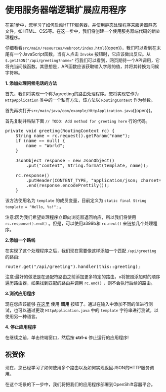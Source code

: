 # 使用服务器端逻辑扩展应用程序

在第1步中，您学习了如何启动HTTP服务器，并使用静态处理程序来服务器静态文件，如HTML、CSS等。在这一步中，我们将创建一个使用服务器端代码的新处理程序。

仔细看看``src/main/resources/webroot/index.html``{{open}}，我们可以看到在末尾有一个JavaScript函数，当有人点击 ``Invoke`` 按钮时，它应该做出反应。从 ``$.getJSON("/api/greeting?name="`` 行我们可以看到，网页期待一个API调用，它将充当问候函数。其思想是，API函数应该获取输入字段的值，并将其转换为问候字符串。

**1. 添加处理问候电话的方法**

首先，我们将实现一个称为greeting的路由处理程序。您将实现它作为 ``HttpApplication`` 类中的一个私有方法，该方法以 ``RoutingContext`` 作为参数。

首先再次打开``src/main/java/com/example/HttpApplication.java``{{open}}。

首先复制并粘贴下面 ``// TODO: Add method for greeting here`` 行的代码。

<pre class="file" data-filename="src/main/java/com/example/HttpApplication.java" data-target="insert" data-marker="// TODO: Add method for greeting here">private void greeting(RoutingContext rc) {
    String name = rc.request().getParam("name");
    if (name == null) {
        name = "World";
    }

    JsonObject response = new JsonObject()
        .put("content", String.format(template, name));

    rc.response()
        .putHeader(CONTENT_TYPE, "application/json; charset=utf-8")
        .end(response.encodePrettily());
    }
</pre>

该方法使用名为 ``template`` 的成员变量，目前定义为 ``static final String template = "Hello, %s!";`` 。

注意:因为我们希望处理程序立即向浏览器返回响应，所以我们将使用 ``rc.response().end()`` 。但是，可以使用a399b和 ``rc.next()`` 来链接几个处理程序。

**2.添加一个路线**

在实现了这个处理程序之后，我们现在需要像这样添加一个匹配 ``/api/greeting`` 的路由:

<pre class="file" data-filename="src/main/java/com/example/HttpApplication.java" data-target="insert" data-marker="// TODO: Add router for /api/greeting here">router.get("/api/greeting").handler(this::greeting);</pre>

注意:最好的做法是在通配符路由之前添加更多特定的路由。x将按照添加时的顺序遍历路由器，如果找到匹配的路由并调用 ``rc.end()`` ，则不会执行后续的路由。

**3.测试应用程序**

现在您应该能够 [在这里](https://[[HOST_SUBDOMAIN]]-8080-[[KATACODA_HOST]].environments.katacoda.com/) 使用 **调用** 按钮了。通过在输入中添加不同的值进行测试，也可以通过更改 ``HttpApplication.java`` 中的 ``template`` 字符串进行测试，以使用另一种语言。

**4. 停止应用程序**

在继续之前，单击终端窗口，然后按 **ctrl-c** 停止运行的应用程序!

## 祝贺你

现在，您已经学习了如何使用多个路由以及如何实现返回JSON的HTTP服务调用。

在这个场景的下一步中，我们将把我们的应用程序部署到OpenShift容器平台。